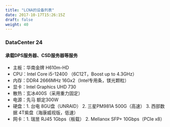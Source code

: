 ```yaml
---
title: "LCNA的设备列表"
date: 2017-10-17T15:26:15Z
draft: false
weight: 40
---
```


### DataCenter 24
#### 承载DPS服务器、CSD服务器等服务
* 主板：华南金牌 H610m-HD
* CPU：Intel Core i5-12400 （6C12T，Boost up to 4.3GHz）
* 内存：DDR4 2666MHz 16Gx2（Intel专用条，镁光颗粒）
* 显卡：Intel Graphics UHD 730
* 散热：玄冰400S（采用重力固定）
* 电源：先马 额定300W
* 硬盘：1. 台电 8GU盘（UNRAID） 2. 三星PM981A 500G（高速） 3. 西部数据 4T紫盘（海康威视版，低速）
* 网卡：1. 瑞昱 RJ45 1Gbps（板载） 2. Mellanox SFP+ 10Gbps（PCIe x8）
